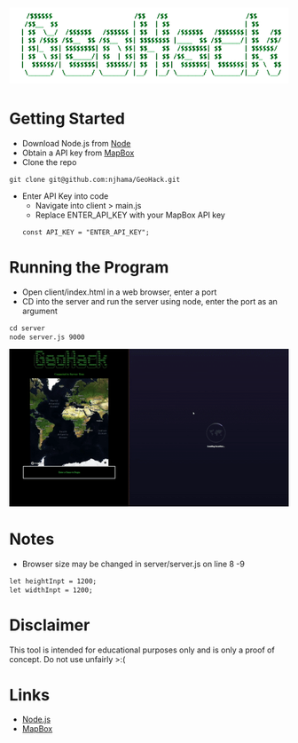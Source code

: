 
# ![GEOHACK](other/logo_trans.png)

# Getting Started
- Download Node.js from [Node](https://nodejs.org/en/)
- Obtain a API key from [MapBox](https://www.mapbox.com/)
- Clone the repo
 ```
 git clone git@github.com:njhama/GeoHack.git
 ```
- Enter API Key into code
  - Navigate into client > main.js
  - Replace ENTER_API_KEY with your MapBox API key
   ```
   const API_KEY = "ENTER_API_KEY";
   ```

# Running the Program
- Open client/index.html in a web browser, enter a port
- CD into the server and run the server using node, enter the port as an argument
 ```
cd server
node server.js 9000
 ```
![gif](other/geo_gif.gif)

# Notes
- Browser size may be changed in server/server.js on line 8 -9
```
let heightInpt = 1200;
let widthInpt = 1200;
```

# Disclaimer
This tool is intended for educational purposes only and is only a proof of concept. Do not use unfairly >:(

# Links
- [Node.js](https://nodejs.org/en/download/)
- [MapBox](https://www.mapbox.com/)
